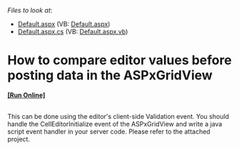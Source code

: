 <!-- default file list -->
*Files to look at*:

* [Default.aspx](./CS/Default.aspx) (VB: [Default.aspx](./VB/Default.aspx))
* [Default.aspx.cs](./CS/Default.aspx.cs) (VB: [Default.aspx.vb](./VB/Default.aspx.vb))
<!-- default file list end -->
# How to compare editor values before posting data in the ASPxGridView
<!-- run online -->
**[[Run Online]](https://codecentral.devexpress.com/e472/)**
<!-- run online end -->


<p><br />This can be done using the editor's client-side Validation event. You should handle the CellEditorInitialize event of the ASPxGridView and write a java script event handler in your server code. Please refer to the attached project.</p>

<br/>



